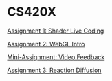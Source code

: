 # CS420X

[Assignment 1: Shader Live Coding](https://github.com/jlduerk/CS420X/blob/main/Assignment1.md)

[Assignment 2: WebGL Intro](https://github.com/jlduerk/CS420X/blob/main/Assignment2/Assignment2.md)

[Mini-Assignment: Video Feedback](https://jlduerk.github.io/CS420X/VideoFeedbackMiniAssignment/feedback.html)

[Assignment 3: Reaction Diffusion](https://github.com/jlduerk/CS420X/blob/main/Assignment3/Assignment3.md)
